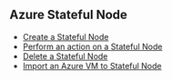 ## Azure Stateful Node
<!--ts-->
  * [Create a Stateful Node](azure-stateful-node-detailed.yaml)
  * [Perform an action on a Stateful Node](azure-stateful-node-with-action.yaml)
  * [Delete a Stateful Node](azure-stateful-node-delete.yaml)
  * [Import an Azure VM to Stateful Node](azure-stateful-node-import.yaml)
<!--te-->
